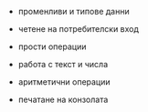 -  променливи и типове данни

-  четене на потребителски вход

-  прости операции

-  работа с текст и числа

-  аритметични операции

-  печатане на конзолата
